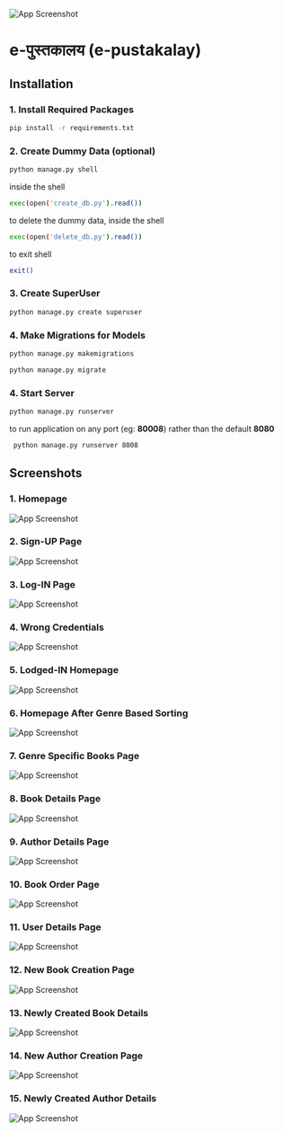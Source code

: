 ![App Screenshot](https://github.com/soorajks2002/Library-Management-System-DJANGO/blob/master/screenshots/banner.png?raw=true)

# **e-पुस्तकालय** (e-pustakalay)
## Installation

### 1. Install Required Packages

  ```bash
  pip install -r requirements.txt
  ```
    
### 2. Create Dummy Data (optional)

  ```bash
  python manage.py shell
  ```

   inside the shell
  ```bash
  exec(open('create_db.py').read())      
  ```

  to delete the dummy data, inside the shell
  ```bash
  exec(open('delete_db.py').read())      
  ```

  to exit shell
  ```bash
  exit()
  ```

### 3. Create SuperUser

  ```bash
  python manage.py create superuser
  ```

### 4. Make Migrations for Models

  ```bash
  python manage.py makemigrations
  
  python manage.py migrate
  ```

### 4. Start Server

  ```bash
  python manage.py runserver
  ```

 to run application on any port (eg: **80008**) rather than the default **8080**
 ```bash
  python manage.py runserver 8008
  ```
## Screenshots

### 1. Homepage
![App Screenshot](https://github.com/soorajks2002/Library-Management-System-DJANGO/blob/master/screenshots/homepage.png?raw=true)

### 2. Sign-UP Page
![App Screenshot](https://github.com/soorajks2002/Library-Management-System-DJANGO/blob/master/screenshots/sign-up.png?raw=true)

### 3. Log-IN Page
![App Screenshot](https://github.com/soorajks2002/Library-Management-System-DJANGO/blob/master/screenshots/login.png?raw=true)

### 4. Wrong Credentials
![App Screenshot](https://github.com/soorajks2002/Library-Management-System-DJANGO/blob/master/screenshots/wrong-credentials.png?raw=true)

### 5. Lodged-IN Homepage
![App Screenshot](https://github.com/soorajks2002/Library-Management-System-DJANGO/blob/master/screenshots/lodgedin-page.png?raw=true)

### 6. Homepage After Genre Based Sorting
![App Screenshot](https://github.com/soorajks2002/Library-Management-System-DJANGO/blob/master/screenshots/homepage-genre.png?raw=true)

### 7. Genre Specific Books Page
![App Screenshot](https://github.com/soorajks2002/Library-Management-System-DJANGO/blob/master/screenshots/genre.png?raw=true)

### 8. Book Details Page
![App Screenshot](https://github.com/soorajks2002/Library-Management-System-DJANGO/blob/master/screenshots/book-details.png?raw=true)

### 9. Author Details Page
![App Screenshot](https://github.com/soorajks2002/Library-Management-System-DJANGO/blob/master/screenshots/author-details.png?raw=true)

### 10. Book Order Page
![App Screenshot](https://github.com/soorajks2002/Library-Management-System-DJANGO/blob/master/screenshots/order-page.png?raw=true)

### 11. User Details Page
![App Screenshot](https://github.com/soorajks2002/Library-Management-System-DJANGO/blob/master/screenshots/user-page.png?raw=true)

### 12. New Book Creation Page
![App Screenshot](https://github.com/soorajks2002/Library-Management-System-DJANGO/blob/master/screenshots/new-book.png?raw=true)

### 13. Newly Created Book Details
![App Screenshot](https://github.com/soorajks2002/Library-Management-System-DJANGO/blob/master/screenshots/new-book-page.png?raw=true)

### 14. New Author Creation Page
![App Screenshot](https://github.com/soorajks2002/Library-Management-System-DJANGO/blob/master/screenshots/new-author.png?raw=true)

### 15. Newly Created Author Details
![App Screenshot](https://github.com/soorajks2002/Library-Management-System-DJANGO/blob/master/screenshots/new-author-page.png?raw=true)
